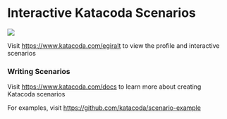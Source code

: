 # Interactive Katacoda Scenarios

[![](http://shields.katacoda.com/katacoda/egiralt/count.svg)](https://www.katacoda.com/egiralt "Get your profile on Katacoda.com")

Visit https://www.katacoda.com/egiralt to view the profile and interactive scenarios

### Writing Scenarios
Visit https://www.katacoda.com/docs to learn more about creating Katacoda scenarios

For examples, visit https://github.com/katacoda/scenario-example
